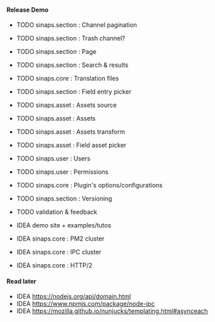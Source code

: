 #### Release Demo
- TODO sinaps.section : Channel pagination
- TODO sinaps.section : Trash channel?
- TODO sinaps.section : Page
- TODO sinaps.section : Search & results
- TODO sinaps.core : Translation files
- TODO sinaps.section : Field entry picker
- TODO sinaps.asset : Assets source
- TODO sinaps.asset : Assets
- TODO sinaps.asset : Assets transform
- TODO sinaps.asset : Field asset picker
- TODO sinaps.user : Users
- TODO sinaps.user : Permissions
- TODO sinaps.core : Plugin's options/configurations
- TODO sinaps.section : Versioning

- TODO validation & feedback
- IDEA demo site + examples/tutos

- IDEA sinaps.core : PM2 cluster
- IDEA sinaps.core : IPC cluster
- IDEA sinaps.core : HTTP/2

#### Read later
- IDEA https://nodejs.org/api/domain.html
- IDEA https://www.npmjs.com/package/node-ipc
- IDEA https://mozilla.github.io/nunjucks/templating.html#asynceach

